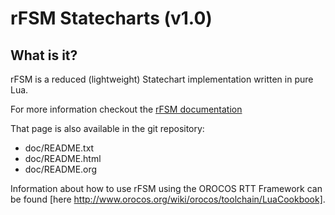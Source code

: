 rFSM Statecharts (v1.0)
=======================

What is it?
-----------

rFSM is a reduced (lightweight) Statechart implementation written in
pure Lua.

For more information checkout the [rFSM
documentation](http://people.mech.kuleuven.be/~mklotzbucher/rfsm/README.html)

That page is also available in the git repository:

 - doc/README.txt
 - doc/README.html
 - doc/README.org


Information about how to use rFSM using the OROCOS RTT Framework can
be found [here
http://www.orocos.org/wiki/orocos/toolchain/LuaCookbook].

